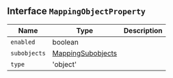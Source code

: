 ## Interface `MappingObjectProperty`

| Name | Type | Description |
| - | - | - |
| `enabled` | boolean | &nbsp; |
| `subobjects` | [MappingSubobjects](./MappingSubobjects.md) | &nbsp; |
| `type` | 'object' | &nbsp; |
